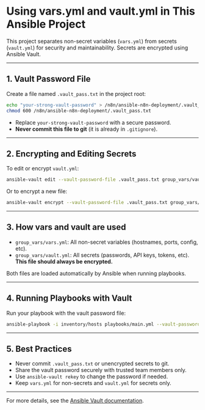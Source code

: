 # Using vars.yml and vault.yml in This Ansible Project

This project separates non-secret variables (`vars.yml`) from secrets (`vault.yml`) for security and maintainability. Secrets are encrypted using Ansible Vault.

---

## 1. Vault Password File

Create a file named `.vault_pass.txt` in the project root:

```bash
echo "your-strong-vault-password" > /n8n/ansible-n8n-deployment/.vault_pass.txt
chmod 600 /n8n/ansible-n8n-deployment/.vault_pass.txt
```

- Replace `your-strong-vault-password` with a secure password.
- **Never commit this file to git** (it is already in `.gitignore`).

---

## 2. Encrypting and Editing Secrets

To edit or encrypt `vault.yml`:

```bash
ansible-vault edit --vault-password-file .vault_pass.txt group_vars/vault.yml
```

Or to encrypt a new file:

```bash
ansible-vault encrypt --vault-password-file .vault_pass.txt group_vars/vault.yml
```

---

## 3. How vars and vault are used

- `group_vars/vars.yml`: All non-secret variables (hostnames, ports, config, etc).
- `group_vars/vault.yml`: All secrets (passwords, API keys, tokens, etc). **This file should always be encrypted.**

Both files are loaded automatically by Ansible when running playbooks.

---

## 4. Running Playbooks with Vault

Run your playbook with the vault password file:

```bash
ansible-playbook -i inventory/hosts playbooks/main.yml --vault-password-file .vault_pass.txt
```

---

## 5. Best Practices

- Never commit `.vault_pass.txt` or unencrypted secrets to git.
- Share the vault password securely with trusted team members only.
- Use `ansible-vault rekey` to change the password if needed.
- Keep `vars.yml` for non-secrets and `vault.yml` for secrets only.

---

For more details, see the [Ansible Vault documentation](https://docs.ansible.com/ansible/latest/user_guide/vault.html).
